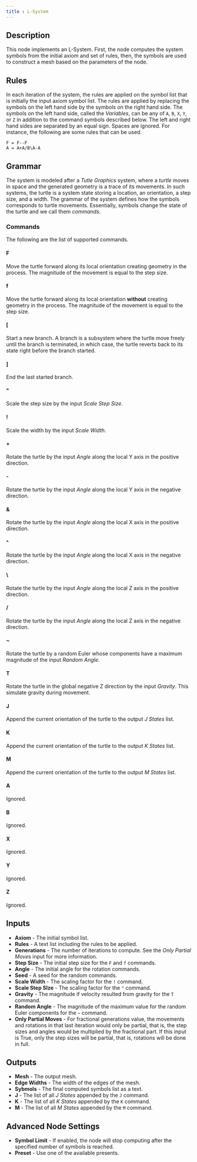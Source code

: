 ```yaml
---
title : L-System
---
```


## Description

This node implements an L-System. First, the node computes the system symbols
from the initial axiom and set of rules, then, the symbols are used to
construct a mesh based on the parameters of the node.

## Rules

In each iteration of the system, the rules are applied on the symbol list that
is initially the input axiom symbol list. The rules are applied by replacing
the symbols on the left hand side by the symbols on the right hand side. The
symbols on the left hand side, called the *Variables*, can be any of `A`, `B`,
`X`, `Y`, or `Z` in addition to the command symbols described below. The left
and right hand sides are separated by an equal sign. Spaces are ignored. For
instance, the following are some rules that can be used.

```
F = F--F
A = A+A/B\A-A
```

## Grammar

The system is modeled after a *Tutle Graphics* system, where a *turtle* moves
in space and the generated geometry is a trace of its movements. In such
systems, the turtle is a system state storing a location, an orientation, a
step size, and a width. The grammar of the system defines how the symbols
corresponds to turtle movements. Essentially, symbols change the state of the
turtle and we call them *commands*.

### Commands

The following are the list of supported commands.

#### F

Move the turtle forward along its local orientation creating geometry in the
process. The magnitude of the movement is equal to the step size.

#### f

Move the turtle forward along its local orientation **without** creating
geometry in the process. The magnitude of the movement is equal to the step
size.

#### [

Start a new branch. A branch is a subsystem where the turtle move freely until
the branch is terminated, in which case, the turtle reverts back to its state
right before the branch started.

#### ]

End the last started branch.

#### "

Scale the step size by the input *Scale Step Size*.

#### !

Scale the width by the input *Scale Width*.

#### +

Rotate the turtle by the input *Angle* along the local Y axis in the positive
direction.

#### -

Rotate the turtle by the input *Angle* along the local Y axis in the negative
direction.

#### &

Rotate the turtle by the input *Angle* along the local X axis in the positive
direction.

#### ^

Rotate the turtle by the input *Angle* along the local X axis in the negative
direction.

#### \

Rotate the turtle by the input *Angle* along the local Z axis in the positive
direction.

#### /

Rotate the turtle by the input *Angle* along the local Z axis in the negative
direction.

#### ~

Rotate the turtle by a random Euler whose components have a maximum magnitude
of the input *Random Angle*.

#### T

Rotate the turtle in the global negative Z direction by the input *Gravity*.
This simulate gravity during movement.

#### J

Append the current orientation of the turtle to the output *J States* list.

#### K

Append the current orientation of the turtle to the output *K States* list.

#### M

Append the current orientation of the turtle to the output *M States* list.

#### A

Ignored.

#### B

Ignored.

#### X

Ignored.

#### Y

Ignored.

#### Z

Ignored.

## Inputs

- **Axiom** - The initial symbol list.
- **Rules** - A text list including the rules to be applied.
- **Generations** - The number of iterations to compute. See the *Only Partial
  Moves* input for more information.
- **Step Size** - The initial step size for the `F` and `f` commands.
- **Angle** - The initial angle for the rotation commands.
- **Seed** - A seed for the random commands.
- **Scale Width** - The scaling factor for the `!` command.
- **Scale Step SIze** - The scaling factor for the `"` command.
- **Gravity** - The magnitude if velocity resulted from gravity for the `T`
  command.
- **Random Angle** - The magnitude of the maximum value for the random Euler
  components for the `~` command.
- **Only Partial Moves** - For fractional generations value, the movements and
  rotations in that last iteration would only be partial, that is, the step
  sizes and angles would be multiplied by the fractional part. If this input is
  True, only the step sizes will be partial, that is, rotations will be done in
  full.

## Outputs

- **Mesh** - The output mesh.
- **Edge Widths** - The width of the edges of the mesh.
- **Sybmols** - The final computed symbols list as a text.
- **J** - The list of all *J States* appended by the `J` command.
- **K** - The list of all *K States* appended by the `K` command.
- **M** - The list of all *M States* appended by the `M` command.

## Advanced Node Settings

- **Symbol Limit** - If enabled, the node will stop computing after the
  specified number of symbols is reached.
- **Preset** - Use one of the available presents.
